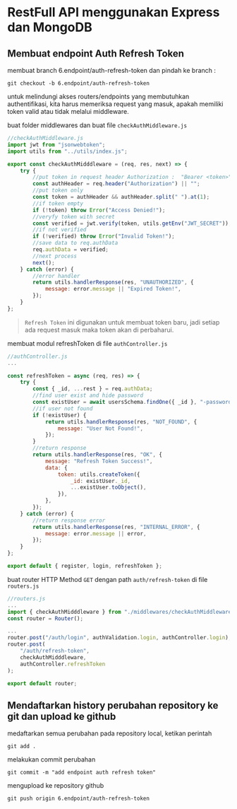 # RestFull API menggunakan Express dan MongoDB

## Membuat endpoint Auth Refresh Token

membuat branch 6.endpoint/auth-refresh-token dan pindah ke branch :

```console
git checkout -b 6.endpoint/auth-refresh-token
```

untuk melindungi akses routers/endpoints yang membutuhkan authentifikasi, kita harus memeriksa request yang masuk, apakah memiliki token valid atau tidak melalui middleware.

buat folder middlewares dan buat file `checkAuthMiddleware.js`

```js
//checkAuthMiddleware.js
import jwt from "jsonwebtoken";
import utils from "../utils/index.js";

export const checkAuthMidddleware = (req, res, next) => {
    try {
        //put token in request header Authorization :  "Bearer <token>"
        const authHeader = req.header("Authorization") || "";
        //put token only
        const token = authHeader && authHeader.split(" ").at(1);
        //if token empty
        if (!token) throw Error("Access Denied!");
        //veryfy token with secret
        const verified = jwt.verify(token, utils.getEnv("JWT_SECRET"));
        //if not verified
        if (!verified) throw Error("Invalid Token!");
        //save data to req.authData
        req.authData = verified;
        //next process
        next();
    } catch (error) {
        //error handler
        return utils.handlerResponse(res, "UNAUTHORIZED", {
            message: error.message || "Expired Token!",
        });
    }
};
```

> `Refresh Token` ini digunakan untuk membuat token baru, jadi setiap ada request masuk maka token akan di perbaharui.

membuat modul refreshToken di file `authController.js`

```js
//authController.js
...

const refreshToken = async (req, res) => {
    try {
        const { _id, ...rest } = req.authData;
        //find user exist and hide password
        const existUser = await usersSchema.findOne({ _id }, "-password");
        //if user not found
        if (!existUser) {
            return utils.handlerResponse(res, "NOT_FOUND", {
                message: "User Not Found!",
            });
        }
        //return response
        return utils.handlerResponse(res, "OK", {
            message: "Refresh Token Success!",
            data: {
                token: utils.createToken({
                    _id: existUser._id,
                    ...existUser.toObject(),
                }),
            },
        });
    } catch (error) {
        //return response error
        return utils.handlerResponse(res, "INTERNAL_ERROR", {
            message: error.message || error,
        });
    }
};

export default { register, login, refreshToken };
```

buat router HTTP Method `GET` dengan path `auth/refresh-token` di file `routers.js`

```js
//routers.js
...
import { checkAuthMidddleware } from "./middlewares/checkAuthMiddleware.js";
const router = Router();

...
router.post("/auth/login", authValidation.login, authController.login);
router.post(
    "/auth/refresh-token",
    checkAuthMidddleware,
    authController.refreshToken
);

export default router;
```

## Mendaftarkan history perubahan repository ke git dan upload ke github

medaftarkan semua perubahan pada repository local, ketikan perintah

```console
git add .
```

melakukan commit perubahan

```console
git commit -m "add endpoint auth refresh token"
```

mengupload ke repository github

```console
git push origin 6.endpoint/auth-refresh-token
```

